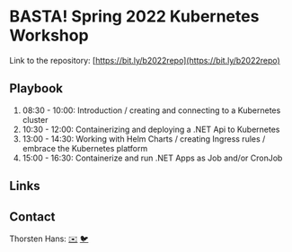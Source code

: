 # BASTA! Spring 2022 Kubernetes Workshop

Link to the repository: [https://bit.ly/b2022repo](https://bit.ly/b2022repo)
## Playbook

1. 08:30 - 10:00: Introduction / creating and connecting to a Kubernetes cluster
2. 10:30 - 12:00: Containerizing and deploying a .NET Api to Kubernetes
3. 13:00 - 14:30: Working with Helm Charts / creating Ingress rules / embrace the Kubernetes platform
4. 15:00 - 16:30: Containerize and run .NET Apps as Job and/or CronJob

## Links

## Contact

Thorsten Hans: [✉️](mailto:thorsten.hans@thinktecture.com) [🐦](https://twitter.com/ThorstenHans)
